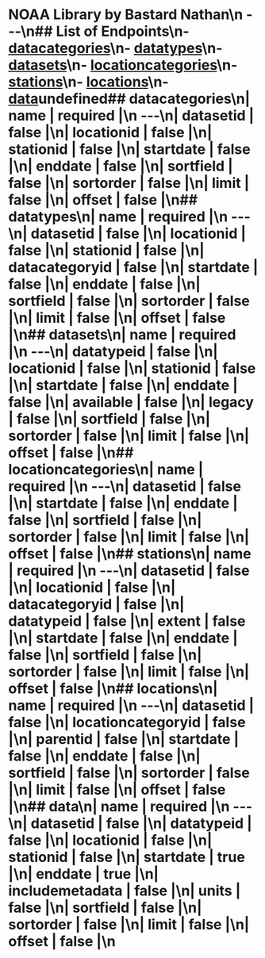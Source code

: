 # NOAA Library by Bastard Nathan\n ---\n## List of Endpoints\n- [datacategories](#datacategories)\n- [datatypes](#datatypes)\n- [datasets](#datasets)\n- [locationcategories](#locationcategories)\n- [stations](#stations)\n- [locations](#locations)\n- [data](#data)undefined## **__datacategories__**\n| name | required |\n ---\n| datasetid | false |\n| locationid | false |\n| stationid | false |\n| startdate | false |\n| enddate | false |\n| sortfield | false |\n| sortorder | false |\n| limit | false |\n| offset | false |\n## **__datatypes__**\n| name | required |\n ---\n| datasetid | false |\n| locationid | false |\n| stationid | false |\n| datacategoryid | false |\n| startdate | false |\n| enddate | false |\n| sortfield | false |\n| sortorder | false |\n| limit | false |\n| offset | false |\n## **__datasets__**\n| name | required |\n ---\n| datatypeid | false |\n| locationid | false |\n| stationid | false |\n| startdate | false |\n| enddate | false |\n| available | false |\n| legacy | false |\n| sortfield | false |\n| sortorder | false |\n| limit | false |\n| offset | false |\n## **__locationcategories__**\n| name | required |\n ---\n| datasetid | false |\n| startdate | false |\n| enddate | false |\n| sortfield | false |\n| sortorder | false |\n| limit | false |\n| offset | false |\n## **__stations__**\n| name | required |\n ---\n| datasetid | false |\n| locationid | false |\n| datacategoryid | false |\n| datatypeid | false |\n| extent | false |\n| startdate | false |\n| enddate | false |\n| sortfield | false |\n| sortorder | false |\n| limit | false |\n| offset | false |\n## **__locations__**\n| name | required |\n ---\n| datasetid | false |\n| locationcategoryid | false |\n| parentid | false |\n| startdate | false |\n| enddate | false |\n| sortfield | false |\n| sortorder | false |\n| limit | false |\n| offset | false |\n## **__data__**\n| name | required |\n ---\n| datasetid | false |\n| datatypeid | false |\n| locationid | false |\n| stationid | false |\n| startdate | true |\n| enddate | true |\n| includemetadata | false |\n| units | false |\n| sortfield | false |\n| sortorder | false |\n| limit | false |\n| offset | false |\n
